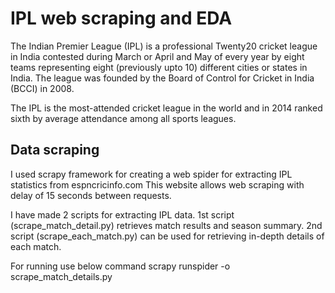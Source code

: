 # IPL web scraping and EDA

The Indian Premier League (IPL) is a professional Twenty20 cricket league in India contested during March or April and May of every year by eight teams representing eight (previously upto 10) different cities or states in India. The league was founded by the Board of Control for Cricket in India (BCCI) in 2008.

The IPL is the most-attended cricket league in the world and in 2014 ranked sixth by average attendance among all sports leagues.

## Data scraping

I used scrapy framework for creating a web spider for extracting IPL statistics from espncricinfo.com
This website allows web scraping with delay of 15 seconds between requests.

I have made 2 scripts for extracting IPL data.
1st script (scrape_match_detail.py) retrieves match results and season summary.
2nd script (scrape_each_match.py) can be used for retrieving in-depth details of each match. 

For running use below command
scrapy runspider -o <output csv file> scrape_match_details.py
